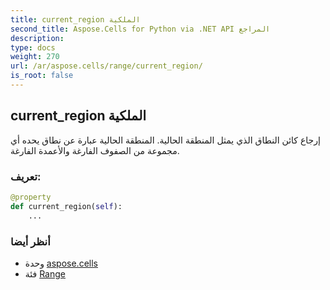 ```yaml
---
title: current_region الملكية
second_title: Aspose.Cells for Python via .NET API المراجع
description:
type: docs
weight: 270
url: /ar/aspose.cells/range/current_region/
is_root: false
---
```

##  current_region الملكية

 إرجاع كائن النطاق الذي يمثل المنطقة الحالية.
المنطقة الحالية عبارة عن نطاق يحده أي مجموعة من الصفوف الفارغة والأعمدة الفارغة.
###  تعريف:
```python
@property
def current_region(self):
    ...
```

###  أنظر أيضا
* وحدة [aspose.cells](../../)
* فئة [Range](/cells/python-net/ar/aspose.cells/range)
